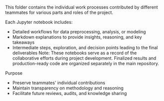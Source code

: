 This folder contains the individual work processes contributed by different teammates for various parts and roles of the project.

Each Jupyter notebook includes:

- Detailed workflows for data preprocessing, analysis, or modeling
- Markdown explanations to provide insights, reasoning, and key takeaways
- Intermediate steps, exploration, and decision points leading to the final deliverables
Note: These notebooks serve as a record of the collaborative efforts during project development.
Finalized results and production-ready code are organized separately in the main repository.

Purpose

- Preserve teammates' individual contributions
- Maintain transparency on methodology and reasoning
- Facilitate future reviews, audits, and knowledge sharing
